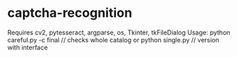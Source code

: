 # captcha-recognition
Requires cv2, pytesseract, argparse, os, Tkinter, tkFileDialog
Usage: python careful.py -c final // checks whole catalog
or
python single.py // version with interface
